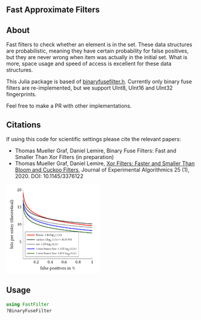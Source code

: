 ## Fast Approximate Filters  

## About

Fast filters to check whether an element is in the set. These data structures are
probabilistic, meaning they have certain probability for false positives, but 
they are never wrong when item was actually in the initial set. What is more,
space usage and speed of access is excellent for these data structures. 

This Julia package is based of [binaryfusefilter.h](https://github.com/FastFilter/xor_singleheader/blob/master/include/binaryfusefilter.h).
Currently only binary fuse filters are re-implemented, but we support UInt8, UInt16 and UInt32 fingerprints.

Feel free to make a PR with other implementations.

## Citations

If using this code for scientific settings please cite the relevant papers:

* Thomas Mueller Graf,  Daniel Lemire, Binary Fuse Filters: Fast and Smaller Than Xor Filters (in preparation)
* Thomas Mueller Graf,  Daniel Lemire, [Xor Filters: Faster and Smaller Than Bloom and Cuckoo Filters](https://arxiv.org/abs/1912.08258), Journal of Experimental Algorithmics 25 (1), 2020. DOI: 10.1145/3376122

<img src="comparison.png" width="50%"/>

## Usage

```julia
using FastFilter
?BinaryFuseFilter
```

